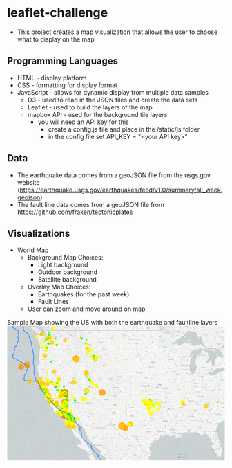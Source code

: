 # leaflet-challenge
* This project creates a map visualization that allows the user to choose what to display on the map

## Programming Languages
* HTML - display platform
* CSS - formatting for display format
* JavaScript - allows for dynamic display from multiple data samples
    * D3 - used to read in the JSON files and create the data sets
    * Leaflet - used to build the layers of the map
    * mapbox API - used for the background tile layers
        * you will need an API key for this
            * create a config.js file and place in the /static/js folder
            * in the config file set API_KEY = "\<your API key>"

## Data
* The earthquake data comes from a geoJSON file from the usgs.gov website (https://earthquake.usgs.gov/earthquakes/feed/v1.0/summary/all_week.geojson)
* The fault line data comes from a geoJSON file from https://github.com/fraxen/tectonicplates

## Visualizations
* World Map 
    * Background Map Choices:
        * Light background
        * Outdoor background
        * Satellite background
    * Overlay Map Choices:
        * Earthquakes (for the past week)
        * Fault Lines
    * User can zoom and move around on map

Sample Map showing the US with both the earthquake and faultline layers
![1-Logo](static/Images/US-map.GIF)